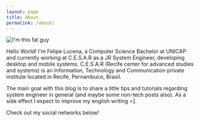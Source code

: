 ```yaml
---
layout: page
title: About
permalink: /about/
---
```


![I'm this fat guy](https://scontent-a-gru.xx.fbcdn.net/hphotos-xaf1/v/t1.0-9/10612642_10202582922366978_3688382055576027472_n.jpg?oh=fc7423b4130e5abe1d975cf169bff01c&oe=556A7628)

Hello World! I'm Felipe Lucena, a Computer Science Bachelor at UNICAP and currently working at C.E.S.A.R as a JR System Engineer, developing desktop and mobile systems. C.E.S.A.R (Recife center for advanced studies and systems) is an Information, Technology and Communication private institute located in Recife, Pernambuco, Brasil.

The main goal with this blog is to share a little tips and tutorials regarding system engineer in general (and maybe some non-tech posts also). As a side effect I expect to improve my english writing =].

Check out my social networks below!


